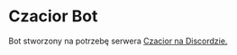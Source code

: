 # Czacior Bot
Bot stworzony na potrzebę serwera [Czacior na Discordzie.](https://discord.gg/Gew6cRE)
